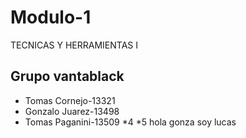 # Modulo-1
TECNICAS Y HERRAMIENTAS I
## Grupo vantablack
* Tomas Cornejo-13321
* Gonzalo Juarez-13498
* Tomas Paganini-13509
*4
*5
hola gonza soy lucas
